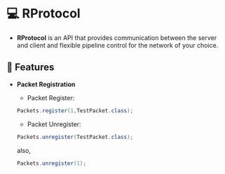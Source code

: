 # 💻 RProtocol
- **RProtocol** is an API that provides communication between the server and client and flexible pipeline control for the network of your choice.

## 🌳 Features
- **Packet Registration**
 
  - Packet Register:
  ```java
  Packets.register(1,TestPacket.class);
  ```
  - Packet Unregister:
  ```java
  Packets.unregister(TestPacket.class);
  ```
  also,
  ```java
  Packets.unregister(1);
  ```
